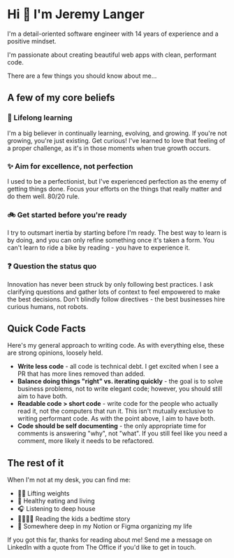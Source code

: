 # Hi 👋 I'm Jeremy Langer

I'm a detail-oriented software engineer with 14 years of experience and a positive mindset.

I'm passionate about creating beautiful web apps with clean, performant code.

There are a few things you should know about me...

## A few of my core beliefs

### 📖 Lifelong learning

I'm a big believer in continually learning, evolving, and growing. If you're not growing, you're just existing. Get curious! I've learned to love that feeling of a proper challenge, as it's in those moments when true growth occurs.

### ✨ Aim for excellence, not perfection

I used to be a perfectionist, but I've experienced perfection as the enemy of getting things done. Focus your efforts on the things that really matter and do them well. 80/20 rule.

### 🚲 Get started before you're ready

I try to outsmart inertia by starting before I'm ready. The best way to learn is by doing, and you can only refine something once it's taken a form. You can't learn to ride a bike by reading - you have to experience it.

### ❓ Question the status quo

Innovation has never been struck by only following best practices. I ask clarifying questions and gather lots of context to feel empowered to make the best decisions. Don't blindly follow directives - the best businesses hire curious humans, not robots.

## Quick Code Facts

Here's my general approach to writing code. As with everything else, these are strong opinions, loosely held.

- **Write less code** - all code is technical debt. I get excited when I see a PR that has more lines removed than added.
- **Balance doing things "right" vs. iterating quickly** - the goal is to solve business problems, not to write elegant code; however, you should still aim to have both.
- **Readable code > short code** - write code for the people who actually read it, not the computers that run it. This isn't mutually exclusive to writing performant code. As with the point above, I aim to have both.
- **Code should be self documenting** - the only appropriate time for comments is answering "why", not "what". If you still feel like you need a comment, more likely it needs to be refactored.

## The rest of it

When I'm not at my desk, you can find me:

- 🏋️‍♂️ Lifting weights
- 🍎 Healthy eating and living
- 🎧 Listening to deep house
- 👨‍👩‍👦‍👦 Reading the kids a bedtime story
- 🌌 Somewhere deep in my Notion or Figma organizing my life

If you got this far, thanks for reading about me! Send me a message on LinkedIn with a quote from The Office if you'd like to get in touch.

<!--
Life Beliefs:
- Communicate early and often
- Reflection/Meditation: Calm mind = flow state, take breaks
- Proactivity is just being kind to your future self
-->

<!--
**jeremylanger/jeremylanger** is a ✨ _special_ ✨ repository because its `README.md` (this file) appears on your GitHub profile.

Here are some ideas to get you started:

- 🔭 I’m currently working on ...
- 🌱 I’m currently learning ...
- 👯 I’m looking to collaborate on ...
- 🤔 I’m looking for help with ...
- 💬 Ask me about ...
- 📫 How to reach me: ...
- 😄 Pronouns: ...
- ⚡ Fun fact: ...
-->
